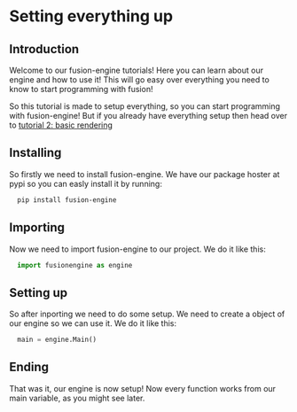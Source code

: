# Setting everything up

## Introduction
Welcome to our fusion-engine tutorials! Here you can learn about our engine and how to use it! This will go easy over everything you need to know to start programming with fusion!

So this tutorial is made to setup everything, so you can start programming with fusion-engine! But if you already have everything setup then head over to [tutorial 2: basic rendering](<dimkauzh.github.io/fusion-engine/docs/tutorials/basics.html>)

## Installing
So firstly we need to install fusion-engine. We have our package hoster at pypi so you can easly install it by running:
```bash
  pip install fusion-engine
```

## Importing
Now we need to import fusion-engine to our project. We do it like this:
```python
  import fusionengine as engine
```

## Setting up
So after inporting we need to do some setup. We need to create a object of our engine so we can use it. We do it like this:
```python
  main = engine.Main()
```

## Ending
That was it, our engine is now setup! Now every function works from our main variable, as you might see later.
